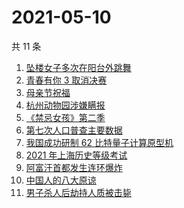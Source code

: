 # 2021-05-10

共 11 条

<!-- BEGIN ZHIHUSEARCH -->
<!-- 最后更新时间 Mon May 10 2021 05:06:38 GMT+0800 (China Standard Time) -->
1. [坠楼女子多次在阳台外跳舞](https://www.zhihu.com/search?q=三亚女子坠楼)
1. [青春有你 3 取消决赛](https://www.zhihu.com/search?q=青春有你3)
1. [母亲节祝福](https://www.zhihu.com/search?q=母亲节)
1. [杭州动物园涉嫌瞒报](https://www.zhihu.com/search?q=杭州金钱豹)
1. [《禁忌女孩》第二季](https://www.zhihu.com/search?q=禁忌女孩2)
1. [第七次人口普查主要数据](https://www.zhihu.com/search?q=七普数据)
1. [我国成功研制 62 比特量子计算原型机](https://www.zhihu.com/search?q=量子计算机)
1. [2021 年上海历史等级考试](https://www.zhihu.com/search?q=历史等级考)
1. [阿富汗首都发生连环爆炸](https://www.zhihu.com/search?q=阿富汗爆炸)
1. [中国人的八大原谅](https://www.zhihu.com/search?q=中国人的八大原谅)
1. [男子杀人后劫持人质被击毙](https://www.zhihu.com/search?q=男子劫持人质被击毙)
<!-- END ZHIHUSEARCH -->
